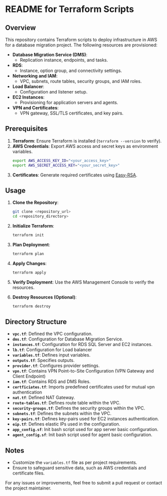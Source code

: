 # README for Terraform Scripts

## Overview
This repository contains Terraform scripts to deploy infrastructure in AWS for a database migration project. The following resources are provisioned:

- **Database Migration Service (DMS)**:
  - Replication instance, endpoints, and tasks.
- **RDS**:
  - Instance, option group, and connectivity settings.
- **Networking and IAM**:
  - VPC, subnets, route tables, security groups, and IAM roles.
- **Load Balancer**:
  - Configuration and listener setup.
- **EC2 Instances**:
  - Provisioning for application servers and agents.
- **VPN and Certificates**:
  - VPN gateway, SSL/TLS certificates, and key pairs.

## Prerequisites
1. **Terraform**: Ensure Terraform is installed (`terraform --version` to verify).
2. **AWS Credentials**: Export AWS access and secret keys as environment variables.
   ```bash
   export AWS_ACCESS_KEY_ID="<your_access_key>"
   export AWS_SECRET_ACCESS_KEY="<your_secret_key>"
   ```
3. **Certificates**: Generate required certificates using [Easy-RSA](https://github.com/OpenVPN/easy-rsa/releases).

## Usage
1. **Clone the Repository**:
   ```bash
   git clone <repository_url>
   cd <repository_directory>
   ```

2. **Initialize Terraform**:
   ```bash
   terraform init
   ```

3. **Plan Deployment**:
   ```bash
   terraform plan
   ```

4. **Apply Changes**:
   ```bash
   terraform apply
   ```

5. **Verify Deployment**:
   Use the AWS Management Console to verify the resources.

6. **Destroy Resources (Optional)**:
   ```bash
   terraform destroy
   ```

## Directory Structure
- **`vpc.tf`**: Defined the VPC configuration. 
- **`dms.tf`**: Configuration for Database Migration Service.
- **`instances.tf`**: Configuration for RDS SQL Server and EC2 instances. 
- **`lb.tf`**: Configuration for Load balancer
- **`variables.tf`**: Defines input variables.
- **`outputs.tf`**: Specifies outputs.
- **`provider.tf`**: Configures provider settings.
- **`vpn.tf`**: Contains VPN Point-to-Site Configuration (VPN Gateway and Client Endpoint)
- **`iam.tf`**: Contains RDS and DMS Roles. 
- **`certficiates.tf`**: Imports predefined certificates used for mutual vpn authentication
- **`nat.tf`**: Defined NAT Gateway.
- **`route-tables.tf`**: Defines route table within the VPC. 
- **`security-groups.tf`**:  Defines the security groups within the VPC. 
- **`subnets.tf`**:  Defines the subnets within the VPC.
- **`key-pairs.tf`**:  Defines key-pairs used for EC2 instances authentication.
- **`eip.tf`**:  Defines elastic IPs used in the configuration.
- **`app_config.sf`**:  Init bash script used for app server basic configuration.
- **`agent_config.sf`**:  Init bash script used for agent basic configuration. 

## Notes
- Customize the `variables.tf` file as per project requirements.
- Ensure to safeguard sensitive data, such as AWS credentials and certificate files.

For any issues or improvements, feel free to submit a pull request or contact the project maintainer.

